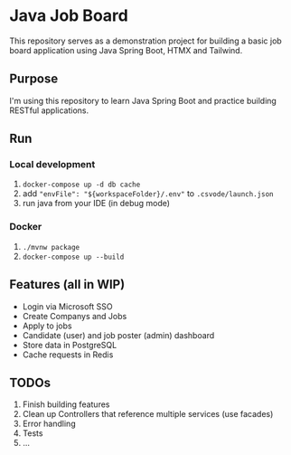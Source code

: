 # Java Job Board

This repository serves as a demonstration project for building a basic job board application using Java Spring Boot, HTMX and Tailwind.

## Purpose

I'm using this repository to learn Java Spring Boot and practice building RESTful applications.

## Run

### Local development

1. `docker-compose up -d db cache`
1. add `"envFile": "${workspaceFolder}/.env"` to `.csvode/launch.json`
1. run java from your IDE (in debug mode)

### Docker

1. `./mvnw package`
1. `docker-compose up --build`

## Features (all in WIP)

- Login via Microsoft SSO
- Create Companys and Jobs
- Apply to jobs
- Candidate (user) and job poster (admin) dashboard
- Store data in PostgreSQL
- Cache requests in Redis

## TODOs

1. Finish building features
1. Clean up Controllers that reference multiple services (use facades)
1. Error handling
1. Tests
1. ...
